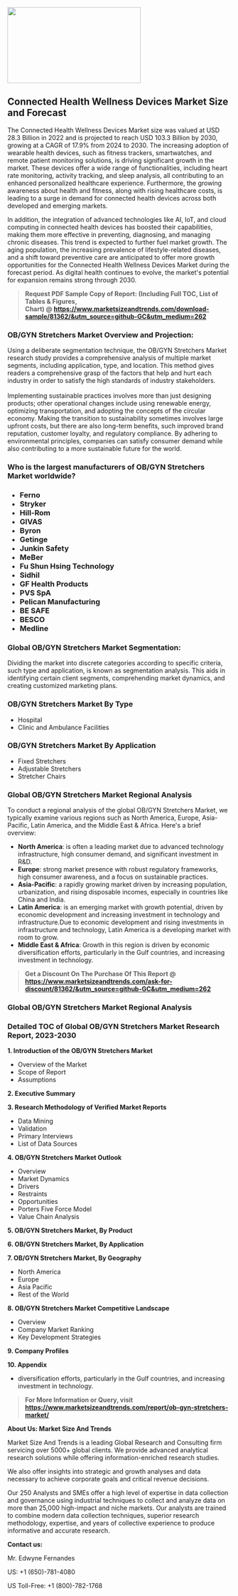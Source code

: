 <p><img class="alignnone size-medium wp-image-20088" src="https://ffe5etoiles.com/wp-content/uploads/2024/12/MST1-300x171.png" alt="" width="300" height="171" /></p><h2>Connected Health Wellness Devices Market Size and Forecast</h2><p>The Connected Health Wellness Devices Market size was valued at USD 28.3 Billion in 2022 and is projected to reach USD 103.3 Billion by 2030, growing at a CAGR of 17.9% from 2024 to 2030. The increasing adoption of wearable health devices, such as fitness trackers, smartwatches, and remote patient monitoring solutions, is driving significant growth in the market. These devices offer a wide range of functionalities, including heart rate monitoring, activity tracking, and sleep analysis, all contributing to an enhanced personalized healthcare experience. Furthermore, the growing awareness about health and fitness, along with rising healthcare costs, is leading to a surge in demand for connected health devices across both developed and emerging markets.</p><p>In addition, the integration of advanced technologies like AI, IoT, and cloud computing in connected health devices has boosted their capabilities, making them more effective in preventing, diagnosing, and managing chronic diseases. This trend is expected to further fuel market growth. The aging population, the increasing prevalence of lifestyle-related diseases, and a shift toward preventive care are anticipated to offer more growth opportunities for the Connected Health Wellness Devices Market during the forecast period. As digital health continues to evolve, the market's potential for expansion remains strong through 2030.</p></p><blockquote id="" class=""><strong>Request PDF Sample Copy of Report: (Including Full TOC, List of Tables &amp; Figures, Chart)&nbsp;@&nbsp;<strong><a href="https://www.marketsizeandtrends.com/download-sample/81362/&utm_source=github-GC&utm_medium=262" target="_blank">https://www.marketsizeandtrends.com/download-sample/81362/&utm_source=github-GC&utm_medium=262</a></strong></strong></blockquote><h3 id="" class="">OB/GYN Stretchers Market&nbsp;Overview and Projection:</h3><p id="" class="">Using a deliberate segmentation technique, the OB/GYN Stretchers Market research study provides a comprehensive analysis of multiple market segments, including application, type, and location. This method gives readers a comprehensive grasp of the factors that help and hurt each industry in order to satisfy the high standards of industry stakeholders. <br /> <br />Implementing sustainable practices involves more than just designing products; other operational changes include using renewable energy, optimizing transportation, and adopting the concepts of the circular economy. Making the transition to sustainability sometimes involves large upfront costs, but there are also long-term benefits, such improved brand reputation, customer loyalty, and regulatory compliance. By adhering to environmental principles, companies can satisfy consumer demand while also contributing to a more sustainable future for the world.</p><h3 id="" class="">Who is the largest manufacturers of&nbsp;OB/GYN Stretchers Market worldwide?</h3><h3 class=""><p><ul><li>Ferno </li><li> Stryker </li><li> Hill-Rom </li><li> GIVAS </li><li> Byron </li><li> Getinge </li><li> Junkin Safety </li><li> MeBer </li><li> Fu Shun Hsing Technology </li><li> Sidhil </li><li> GF Health Products </li><li> PVS SpA </li><li> Pelican Manufacturing </li><li> BE SAFE </li><li> BESCO </li><li> Medline</li></ul></p></h3><h3 id="" class="">Global&nbsp;OB/GYN Stretchers Market Segmentation:</h3><p id="" class="">Dividing the market into discrete categories according to specific criteria, such type and application, is known as segmentation analysis. This aids in identifying certain client segments, comprehending market dynamics, and creating customized marketing plans.</p><h3 id="" class="">OB/GYN Stretchers Market&nbsp;By Type</h3><p><p><ul><li>Hospital</li><li> Clinic and Ambulance Facilities</p></li></ul></p></p><h3 id="" class="">OB/GYN Stretchers Market&nbsp;By Application</h3><p class=""><p><ul><li>Fixed Stretchers</li><li> Adjustable Stretchers</li><li> Stretcher Chairs</li></ul></p></p><h3 id="" class="">Global OB/GYN Stretchers Market Regional Analysis</h3><p id="" class="">To conduct a regional analysis of the global OB/GYN Stretchers Market, we typically examine various regions such as North America, Europe, Asia-Pacific, Latin America, and the Middle East &amp; Africa. Here's a brief overview:</p><ul><li><strong>North America</strong>: is often a leading market due to advanced technology infrastructure, high consumer demand, and significant investment in R&amp;D.</li><li><strong>Europe</strong>: strong market presence with robust regulatory frameworks, high consumer awareness, and a focus on sustainable practices.</li><li><strong>Asia-Pacific</strong>: a rapidly growing market driven by increasing population, urbanization, and rising disposable incomes, especially in countries like China and India.</li><li><strong>Latin America</strong>: is an emerging market with growth potential, driven by economic development and increasing investment in technology and infrastructure.Due to economic development and rising investments in infrastructure and technology, Latin America is a developing market with room to grow.</li><li><strong>Middle East &amp; Africa</strong>: Growth in this region is driven by economic diversification efforts, particularly in the Gulf countries, and increasing investment in technology.</li></ul><blockquote id="" class=""><strong>Get a Discount On The Purchase Of This Report @ <strong><a href="https://www.marketsizeandtrends.com/ask-for-discount/81362/&utm_source=github-GC&utm_medium=262" target="_blank">https://www.marketsizeandtrends.com/ask-for-discount/81362/&utm_source=github-GC&utm_medium=262</a></strong></strong></blockquote><h3 id="" class="">Global OB/GYN Stretchers Market Regional Analysis</h3><h3 id="" class="">Detailed TOC of Global OB/GYN Stretchers Market Research Report, 2023-2030</h3><p id="" class=""><strong>1. Introduction of the OB/GYN Stretchers Market</strong></p><ul><li>Overview of the Market</li><li>Scope of Report</li><li>Assumptions</li></ul><p id="" class=""><strong>2. Executive Summary</strong></p><p id="" class=""><strong>3. Research Methodology of Verified Market Reports</strong></p><ul><li>Data Mining</li><li>Validation</li><li>Primary Interviews</li><li>List of Data Sources</li></ul><p id="" class=""><strong>4. OB/GYN Stretchers Market Outlook</strong></p><ul><li>Overview</li><li>Market Dynamics</li><li>Drivers</li><li>Restraints</li><li>Opportunities</li><li>Porters Five Force Model</li><li>Value Chain Analysis</li></ul><p id="" class=""><strong>5. OB/GYN Stretchers Market, By Product</strong></p><p id="" class=""><strong>6. OB/GYN Stretchers Market, By Application</strong></p><p id="" class=""><strong>7. OB/GYN Stretchers Market, By Geography</strong></p><ul><li>North America</li><li>Europe</li><li>Asia Pacific</li><li>Rest of the World</li></ul><p id="" class=""><strong>8. OB/GYN Stretchers Market Competitive Landscape</strong></p><ul><li>Overview</li><li>Company Market Ranking</li><li>Key Development Strategies</li></ul><p id="" class=""><strong>9. Company Profiles</strong></p><p id="" class=""><strong>10. Appendix</strong></p><ul><li>diversification efforts, particularly in the Gulf countries, and increasing investment in technology.</li></ul><blockquote id="" class=""><strong>For More Information or Query, visit <strong><strong><a href="https://www.marketsizeandtrends.com/report/ob-gyn-stretchers-market/" target="_blank">https://www.marketsizeandtrends.com/report/ob-gyn-stretchers-market/</a></strong></strong></strong></blockquote><p id="" class=""><strong>About Us: Market Size And Trends</strong></p><p id="" class="">Market Size And Trends is a leading Global Research and Consulting firm servicing over 5000+ global clients. We provide advanced analytical research solutions while offering information-enriched research studies.</p><p id="" class="">We also offer insights into strategic and growth analyses and data necessary to achieve corporate goals and critical revenue decisions.</p><p id="" class="">Our 250 Analysts and SMEs offer a high level of expertise in data collection and governance using industrial techniques to collect and analyze data on more than 25,000 high-impact and niche markets. Our analysts are trained to combine modern data collection techniques, superior research methodology, expertise, and years of collective experience to produce informative and accurate research.</p><p id="" class=""><strong>Contact us:</strong></p><p id="" class="">Mr. Edwyne Fernandes</p><p id="" class="">US: +1 (650)-781-4080</p><p id="" class="">US Toll-Free: +1 (800)-782-1768</p>
